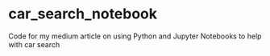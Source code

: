 # car_search_notebook
Code for my medium article on using Python and Jupyter Notebooks to help with car search
